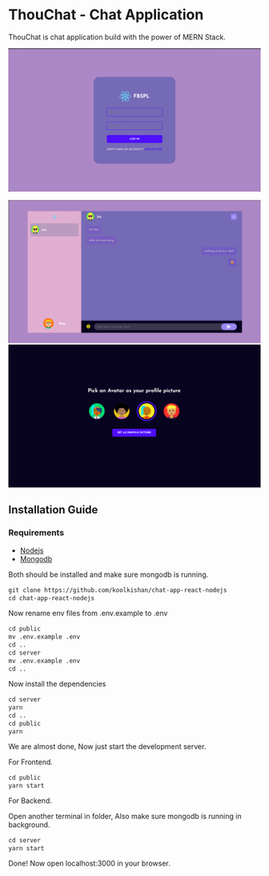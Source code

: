 # ThouChat - Chat Application 
ThouChat is chat application build with the power of MERN Stack. 


![login page](https://github.com/himanshusonii/ChatApp/blob/master/public/images/Screenshot%202024-05-27%20083812.png?raw=true)

![home page](https://github.com/himanshusonii/ChatApp/blob/master/public/images/Screenshot%202024-05-27%20083035.png?raw=true)
![Avatar Selection Page](https://github.com/himanshusonii/ChatApp/blob/master/public/images/Screenshot%202024-05-27%20083933.png?raw=true)

## Installation Guide

### Requirements
- [Nodejs](https://nodejs.org/en/download)
- [Mongodb](https://www.mongodb.com/docs/manual/administration/install-community/)

Both should be installed and make sure mongodb is running.

```shell
git clone https://github.com/koolkishan/chat-app-react-nodejs
cd chat-app-react-nodejs
```
Now rename env files from .env.example to .env
```shell
cd public
mv .env.example .env
cd ..
cd server
mv .env.example .env
cd ..
```

Now install the dependencies
```shell
cd server
yarn
cd ..
cd public
yarn
```
We are almost done, Now just start the development server.

For Frontend.
```shell
cd public
yarn start
```
For Backend.

Open another terminal in folder, Also make sure mongodb is running in background.
```shell
cd server
yarn start
```

Done! Now open localhost:3000 in your browser.
